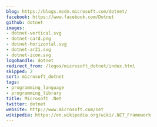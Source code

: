 ```yaml
---
blog: https://blogs.msdn.microsoft.com/dotnet/
facebook: https://www.facebook.com/Dotnet
github: dotnet
images:
- dotnet-vertical.svg
- dotnet-card.png
- dotnet-horizontal.svg
- dotnet-ar21.svg
- dotnet-icon.svg
logohandle: dotnet
redirect_from: /logos/microsoft_dotnet/index.html
skipped: 2
sort: microsoft_dotnet
tags:
- programming_language
- programming_library
title: Microsoft .Net
twitter: dotnet
website: http://www.microsoft.com/net
wikipedia: https://en.wikipedia.org/wiki/.NET_Framework
---
```

